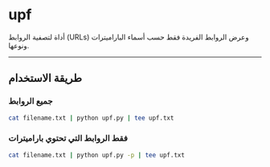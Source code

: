 # upf

أداة لتصفية الروابط (URLs) وعرض الروابط الفريدة فقط حسب أسماء الباراميترات ونوعها.

---

## طريقة الاستخدام

### جميع الروابط
```bash
cat filename.txt | python upf.py | tee upf.txt
```

### فقط الروابط التي تحتوي باراميترات

```bash
cat filename.txt | python upf.py -p | tee upf.txt
```
